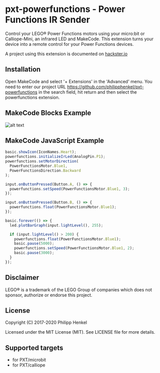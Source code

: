 # pxt-powerfunctions - Power Functions IR Sender

Control your LEGO® Power Functions motors using your micro:bit or Calliope-Mini, an infrared LED and MakeCode.
This extension turns your device into a remote control for your Power Functions devices.

A project using this extension is documented on [hackster.io](https://www.hackster.io/philipp-henkel/lego-power-functions-ir-sender-for-micro-bit-aecc10)

## Installation

Open MakeCode and select '+ Extensions' in the 'Advanced' menu. You need to enter our project URL https://github.com/philipphenkel/pxt-powerfunctions in the search field, hit return and then select the powerfunctions extension.

## MakeCode Blocks Example

![alt text](https://github.com/philipphenkel/pxt-powerfunctions/raw/master/code_example.png "MakeCode Blocks Example")

## MakeCode JavaScript Example

```javascript
basic.showIcon(IconNames.Heart);
powerfunctions.initializeIrLed(AnalogPin.P1);
powerfunctions.setMotorDirection(
  PowerFunctionsMotor.Blue1,
  PowerFunctionsDirection.Backward
);

input.onButtonPressed(Button.A, () => {
  powerfunctions.setSpeed(PowerFunctionsMotor.Blue1, 3);
});

input.onButtonPressed(Button.B, () => {
  powerfunctions.float(PowerFunctionsMotor.Blue1);
});

basic.forever(() => {
  led.plotBarGraph(input.lightLevel(), 255);

  if (input.lightLevel() > 200) {
    powerfunctions.float(PowerFunctionsMotor.Blue1);
    basic.pause(5000);
    powerfunctions.setSpeed(PowerFunctionsMotor.Blue1, 2);
    basic.pause(3000);
  }
});
```

## Disclaimer

LEGO® is a trademark of the LEGO Group of companies which does not sponsor, authorize or endorse this project.

## License

Copyright (C) 2017-2020 Philipp Henkel

Licensed under the MIT License (MIT). See LICENSE file for more details.

## Supported targets

- for PXT/microbit
- for PXT/calliope

